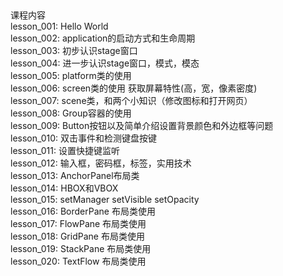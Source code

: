 ##
课程内容<br/>
    lesson_001: Hello World <br/>
    lesson_002: application的启动方式和生命周期<br/>
    lesson_003: 初步认识stage窗口<br/>
    lesson_004: 进一步认识stage窗口，模式，模态<br/>
    lesson_005: platform类的使用<br/>
    lesson_006: screen类的使用 获取屏幕特性(高，宽，像素密度)<br/>
    lesson_007: scene类，和两个小知识（修改图标和打开网页）<br/>
    lesson_008: Group容器的使用<br/>
    lesson_009: Button按钮以及简单介绍设置背景颜色和外边框等问题<br/>
    lesson_010: 双击事件和检测键盘按键<br/>
    lesson_011: 设置快捷键监听<br/>
    lesson_012: 输入框，密码框，标签，实用技术<br/>
    lesson_013: AnchorPanel布局类<br/>
    lesson_014: HBOX和VBOX<br/>
    lesson_015: setManager setVisible setOpacity<br/>
    lesson_016: BorderPane 布局类使用<br/>
    lesson_017: FlowPane 布局类使用<br/>
    lesson_018: GridPane 布局类使用<br/>
    lesson_019: StackPane 布局类使用<br/>
    lesson_020: TextFlow 布局类使用<br/>
##